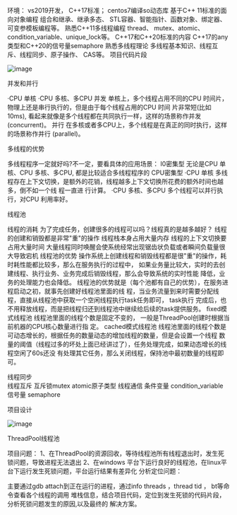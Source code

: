 
环境： vs2019开发， C++17标准； centos7编译so动态库
  基于C++ 11标准的面向对象编程
组合和继承、继承多态、  STL容器、智能指针、函数对象、绑定器、可变参模板编程等。
  熟悉C++11多线程编程
thread、 mutex、atomic、condition_variable、unique_lock等。
   C++17和C++20标准的内容
C++17的any类型和C++20的信号量semaphore 
  熟悉多线程理论
多线程基本知识、线程互斥、线程同步、原子操作、  CAS等。
项目代码片段


![image](https://github.com/whyzhangsiyi/thread_pool/assets/103186652/85e5198c-f21f-4262-bbd2-4305ca8ea635)


并发和并行

·CPU 单核
·CPU 多核、多CPU
并发
单核上，多个线程占用不同的CPU 时间片，物理上还是串行执行的，但是由于每个线程占用的CPU 时间
片非常短(比如10ms),    看起来就像是多个线程都在共同执行一样，这样的场景称作并发 (concurrent)。
并行
在多核或者多CPU上，多个线程是在真正的同时执行，这样的场景称作并行 (parallel)。


多线程的优势

多线程程序一定就好吗?不一定，要看具体的应用场景：
I0密集型
无论是CPU 单核、CPU 多核、多CPU, 都是比较适合多线程程序的
CPU密集型
·CPU 单核
多线程存在上下文切换，是额外的花销，线程越多上下文切换所花费的额外时间也越多，倒不如一个线
程一直进
行计算。
·CPU 多核、多CPU
多个线程可以并行执行，对CPU 利用率好。

线程池

线程的消耗
为了完成任务，创建很多的线程可以吗？线程真的是越多越好？
  线程的创建和销毁都是非常"重"的操作
  线程栈本身占用大量内存
  线程的上下文切换要占用大量时间
  大量线程同时唤醒会使系统经常出现锯齿状负载或者瞬间负载量很大导致宕机
线程池的优势
操作系统上创建线程和销毁线程都是很"重"的操作，耗时耗性能都比较多，那么在服务执行的过程中，
如果业务量比较大，实时的去创建线程、执行业务、业务完成后销毁线程，那么会导致系统的实时性能 降低，业务的处理能力也会降低。
线程池的优势就是（每个池都有自己的优势），在服务进程启动之初，就事先创建好线程池里面的线    程，当业务流量到来时需要分配线程，直接从线程池中获取一个空闲线程执行task任务即可，  task执行 完成后，也不用释放线程，而是把线程归还到线程池中继续给后续的task提供服务。
ﬁxed模式线程池
线程池里面的线程个数是固定不变的，  一般是ThreadPool创建时根据当前机器的CPU核心数量进行指 定。
cached模式线程池
线程池里面的线程个数是可动态增长的，根据任务的数量动态的增加线程的数量，但是会设置一个线程 数量的阈值（线程过多的坏处上面已经讲过了），任务处理完成，如果动态增长的线程空闲了60s还没  有处理其它任务，那么关闭线程，保持池中最初数量的线程即可。	

线程同步	
线程互斥
   互斥锁mutex
   atomic原子类型
线程通信
  条件变量 condition_variable
  信号量 semaphore


项目设计	

![image](https://github.com/whyzhangsiyi/thread_pool/assets/103186652/20d85723-cce6-4780-a605-a98c23e48bca)


ThreadPool线程池



项目问题：
1、在ThreadPool的资源回收，等待线程池所有线程退出时，发生死锁问题，导致进程无法退出
2、在windows 平台下运行良好的线程池，在linux平台下运行发生死锁问题，平台运行结果有差异化
分析定位问题：

主要通过gdb attach到正在运行的进程，通过info threads ，thread tid ， bt等命令查看各个线程的调用 堆栈信息，结合项目代码，定位到发生死锁的代码片段，分析死锁问题发生的原因,以及最终的 解决方案。
